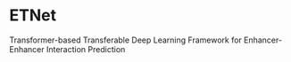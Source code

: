 # ETNet
Transformer-based Transferable Deep Learning Framework for Enhancer-Enhancer Interaction Prediction
